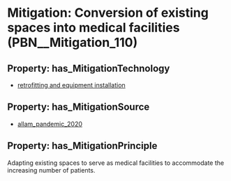 # Mitigation: __Conversion of existing spaces into medical facilities__ (PBN__Mitigation_110)

## Property: has_MitigationTechnology

* [retrofitting and equipment installation](../Technology/PBN__Technology_2974)

## Property: has_MitigationSource

* [allam_pandemic_2020](../Article/PBN__Article_147)

## Property: has_MitigationPrinciple

Adapting existing spaces to serve as medical facilities to accommodate the increasing number of patients.

